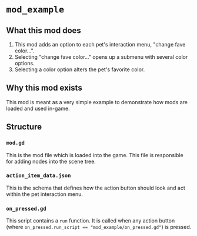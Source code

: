 # `mod_example`


## What this mod does

1. This mod adds an option to each pet's interaction menu, "change fave color...". 
2. Selecting "change fave color..." opens up a submenu with several color options. 
3. Selecting a color option alters the pet's favorite color.


## Why this mod exists

This mod is meant as a very simple example to demonstrate how mods are loaded and used in-game.


## Structure

### `mod.gd`

This is the mod file which is loaded into the game. This file is responsible for adding nodes into the scene tree.

### `action_item_data.json`

This is the schema that defines how the action button should look and act within the pet interaction menu.

### `on_pressed.gd`

This script contains a `run` function. It is called when any action button (where `on_pressed.run_script == "mod_example/on_pressed.gd"`) is pressed.